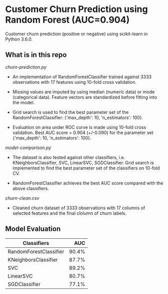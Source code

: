 # Customer Churn Prediction using Random Forest (AUC=0.904)

Customer churn prediction (positive or negative) using scikit-learn in Python 3.6.0. 


## What is in this repo

*churn-prediction.py*  

* An implementation of RandomForestClassifier trained against 3333 observations with 17 features using 10-fold cross validation.

* Missing values are imputed by using median (numeric data) or mode (categorical data). Feature vectors are standardized before fitting into the model.

* Grid search is used to find the best parameter set of the RandomForestClassifier: {'max_depth': 10, 'n_estimators': 100}.

* Evaluation on area under ROC curve is made using 10-fold cross validation.  Best AUC score = 0.904 (+/-0.090) for the parameter set {'max_depth': 10, 'n_estimators': 100}.


*model-comparison.py*  

* The dataset is also tested against other classifiers, i.e. KNeighborsClassifier, SVC, LinearSVC, SGDClassifier. Grid search is implemented to find the best parameter set of the classifiers on 10-fold CV.

* RandomForestClassifier achieves the best AUC score compared with the above classifiers.


*churn-clean.csv*  

* Cleaned churn dataset of 3333 observations with 17 columns of selected features and the final clolumn of churn labels. 


## Model Evaluation
 
| Classifiers                |  AUC   |
| -------------------------- |-------:|
| RandomForestClassifier     |  90.4% |
| KNeighborsClassifier       |  87.7% |
| SVC                        |  89.2% |
| LinearSVC                  |  80.7% |
| SGDClassifier              |  77.1% |





